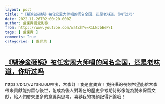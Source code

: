 ```yaml
---
layout: post
title: "《糊涂盆砸锅》被任宏恩大师唱的闻名全国，还是老味道，你听过吗"
date: 2022-11-26T02:00:20.000Z
author: 盧保貴視覺影像
from: https://www.youtube.com/watch?v=X1LNJbEePxI
tags: [ 盧保貴 ]
comments: True
categories: [ 盧保貴 ]
---
```

<!--1669428020000-->
[《糊涂盆砸锅》被任宏恩大师唱的闻名全国，还是老味道，你听过吗](https://www.youtube.com/watch?v=X1LNJbEePxI)
------

<div>
https://bit.ly/2YsRD8D哈嘍，大家好！我是盧寶貴！我拍攝的視頻希望能給大家帶來貢獻能夠留存後世，能成為後人對現在的歷史參考期待影像能為將來保留文獻，給人們帶來更多的意義與思考。喜歡我的視頻記得評論哦！
</div>
